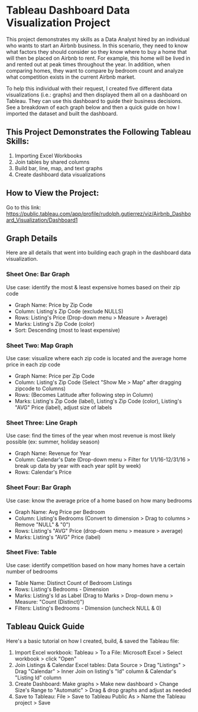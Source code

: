# Tableau Dashboard Data Visualization Project
This project demonstrates my skills as a Data Analyst hired by an individual who wants to start an Airbnb business. In this scenario, they need to know what factors they should consider so they know where to buy a home that will then be placed on Airbnb to rent. For example, this home will be lived in and rented out at peak times throughout the year. In addition, when comparing homes, they want to compare by bedroom count and analyze what competition exists in the current Airbnb market.

To help this individual with their request, I created five different data visualizations (i.e.: graphs) and then displayed them all on a dashboard on Tableau. They can use this dashboard to guide their business decisions. See a breakdown of each graph below and then a quick guide on how I imported the dataset and built the dashboard.

## This Project Demonstrates the Following Tableau Skills:
1. Importing Excel Workbooks
2. Join tables by shared columns
3. Build bar, line, map, and text graphs
4. Create dashboard data visualizations

## How to View the Project:
Go to this link: https://public.tableau.com/app/profile/rudolph.gutierrez/viz/Airbnb_Dashboard_Visualization/Dashboard1

## Graph Details
Here are all details that went into building each graph in the dashboard data visualization.

### Sheet One: Bar Graph
Use case: identify the most & least expensive homes based on their zip code
* Graph Name: Price by Zip Code
* Column: Listing's Zip Code (exclude NULLS)
* Rows: Listing's Price (Drop-down menu > Measure > Average)
* Marks: Listing's Zip Code (color)
* Sort: Descending (most to least expensive)

### Sheet Two: Map Graph
Use case: visualize where each zip code is located and the average home price in each zip code
* Graph Name: Price per Zip Code
* Column: Listing's Zip Code (Select "Show Me > Map" after dragging zipcode to Columns)
* Rows: (Becomes Latitude after following step in Column)
* Marks: Listing's Zip Code (label), Listing's Zip Code (color), Listing's "AVG" Price (label), adjust size of labels

### Sheet Three: Line Graph
Use case: find the times of the year when most revenue is most likely possible (ex: summer, holiday season)
* Graph Name: Revenue for Year
* Column: Calendar's Date (Drop-down menu > Filter for 1/1/16-12/31/16 > break up data by year with each year split by week)
* Rows: Calendar's Price

### Sheet Four: Bar Graph
Use case: know the average price of a home based on how many bedrooms
* Graph Name: Avg Price per Bedroom
* Column: Listing's Bedrooms (Convert to dimension > Drag to columns > Remove "NULL" & "0")
* Rows: Listing's "AVG" Price (drop-down menu > measure > average)
* Marks: Listing's "AVG" Price (label)

### Sheet Five: Table
Use case: identify competition based on how many homes have a certain number of bedrooms
* Table Name: Distinct Count of Bedroom Listings
* Rows: Listing's Bedrooms - Dimension
* Marks: Listing's Id as Label (Drag to Marks > Drop-down menu > Measure: "Count (Distinct)")
* Filters: Listing's Bedrooms - Dimension (uncheck NULL & 0)

## Tableau Quick Guide
Here's a basic tutorial on how I created, build, & saved the Tableau file:
1. Import Excel workbook: Tableau > To a File: Microsoft Excel > Select workbook > click "Open"
2. Join Listings & Calendar Excel tables: Data Source > Drag "Listings" > Drag "Calendar" > Inner Join on listing's "Id" column & Calendar's "Listing Id" column
3. Create Dashboard: Make graphs > Make new dashboard > Change Size's Range to "Automatic" > Drag & drop graphs and adjust as needed
4. Save to Tableau: File > Save to Tableau Public As > Name the Tableau project > Save
